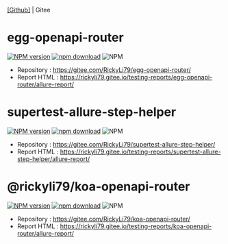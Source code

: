 [[Github]](./README.md) | Gitee

# egg-openapi-router
[![NPM version][npm-image-3]][npm-url-3]
[![npm download][download-image-3]][download-url-3]
![NPM](https://img.shields.io/npm/l/egg-openapi-router?style=flat-square)

[npm-image-3]: https://img.shields.io/npm/v/egg-openapi-router.svg?style=flat-square
[npm-url-3]: https://npmjs.org/package/egg-openapi-router
[download-image-3]: https://img.shields.io/npm/dm/egg-openapi-router.svg?style=flat-square
[download-url-3]: https://npmjs.org/package/egg-openapi-router

- Repository : https://gitee.com/RickyLi79/egg-openapi-router/
- Report HTML : https://rickyli79.gitee.io/testing-reports/egg-openapi-router/allure-report/

# supertest-allure-step-helper
[![NPM version][npm-image-1]][npm-url-1]
[![npm download][download-image-1]][download-url-1]
![NPM](https://img.shields.io/npm/l/supertest-allure-step-helper?style=flat-square)

[npm-image-1]: https://img.shields.io/npm/v/supertest-allure-step-helper.svg?style=flat-square
[npm-url-1]: https://npmjs.org/package/supertest-allure-step-helper
[download-image-1]: https://img.shields.io/npm/dm/supertest-allure-step-helper.svg?style=flat-square
[download-url-1]: https://npmjs.org/package/supertest-allure-step-helper

- Repository : https://gitee.com/RickyLi79/supertest-allure-step-helper/
- Report HTML : https://rickyli79.gitee.io/testing-reports/supertest-allure-step-helper/allure-report/
  
# @rickyli79/koa-openapi-router
[![NPM version][npm-image-2]][npm-url-2]
[![npm download][download-image-2]][download-url-2]
![NPM](https://img.shields.io/npm/l/@rickyli79/koa-openapi-router?style=flat-square)

[npm-image-2]: https://img.shields.io/npm/v/@rickyli79/koa-openapi-router.svg?style=flat-square
[npm-url-2]: https://npmjs.org/package/@rickyli79/koa-openapi-router
[download-image-2]: https://img.shields.io/npm/dm/@rickyli79/koa-openapi-router.svg?style=flat-square
[download-url-2]: https://npmjs.org/package/@rickyli79/
- Repository : https://gitee.com/RickyLi79/koa-openapi-router/
- Report HTML : https://rickyli79.gitee.io/testing-reports/koa-openapi-router/allure-report/